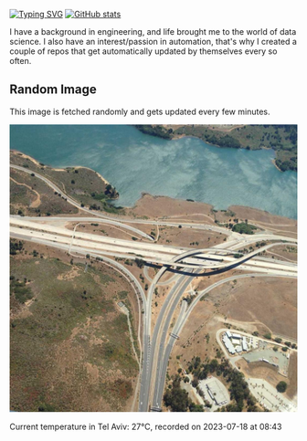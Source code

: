 [![Typing SVG](https://readme-typing-svg.demolab.com?font=Fira+Code&pause=1000&width=435&lines=Hello+%F0%9F%91%8B+welcome+to+my+GitHub+%F0%9F%94%A5)](https://git.io/typing-svg)
[![GitHub stats](https://github-readme-stats.vercel.app/api?username=apollner&rank_icon=github&hide=stars,prs)](https://github.com/anuraghazra/github-readme-stats)

I have a background in engineering, and life brought me to the world of data science. I also have an interest/passion in automation, that's why I created a couple of repos that get automatically updated by themselves every so often.
## Random Image
This image is fetched randomly and gets updated every few minutes.

![Random Image](random_image.jpg)
























































































































































































































































































































































































































































































































































































































































































































































































































































































































































































































































































































































































































Current temperature in Tel Aviv: 27°C, recorded on 2023-07-18 at 08:43
